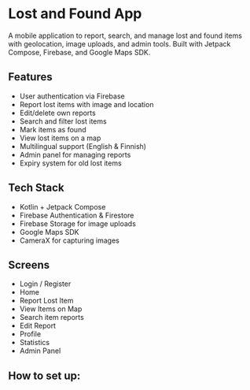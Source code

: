 # Lost and Found App

A mobile application to report, search, and manage lost and found items with geolocation, image uploads, and admin tools. Built with Jetpack Compose, Firebase, and Google Maps SDK.

## Features
- User authentication via Firebase
- Report lost items with image and location
- Edit/delete own reports
- Search and filter lost items
- Mark items as found
- View lost items on a map
- Multilingual support (English & Finnish)
- Admin panel for managing reports
- Expiry system for old lost items

## Tech Stack
- Kotlin + Jetpack Compose
- Firebase Authentication & Firestore
- Firebase Storage for image uploads
- Google Maps SDK
- CameraX for capturing images

## Screens
- Login / Register
- Home
- Report Lost Item
- View Items on Map
- Search item reports
- Edit Report
- Profile
- Statistics
- Admin Panel

## How to set up:

